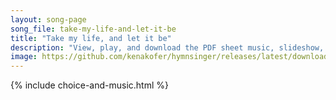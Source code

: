 ```yaml
---
layout: song-page
song_file: take-my-life-and-let-it-be
title: "Take my life, and let it be"
description: "View, play, and download the PDF sheet music, slideshow, and audio. Lyrics: Take my life, and let it be consecrated, Lord, to thee. Take my moments and my days; let them flow in ceaseless praise, let them flow in ceaseless pra... english theist 4part chords"
image: https://github.com/kenakofer/hymnsinger/releases/latest/download/take-my-life-and-let-it-be-trad.png
---
```


{% include choice-and-music.html %}
